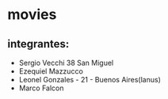 # movies
## integrantes:
- Sergio Vecchi 38 San Miguel
- Ezequiel Mazzucco
- Leonel Gonzales - 21 - Buenos Aires(lanus)
- Marco Falcon